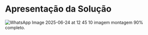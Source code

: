 # Apresentação da Solução
![WhatsApp Image 2025-06-24 at 12 45 10](https://github.com/user-attachments/assets/9ffeb958-36e4-48f5-8948-b23d451bb35f)
imagem montagem 90% completo.
